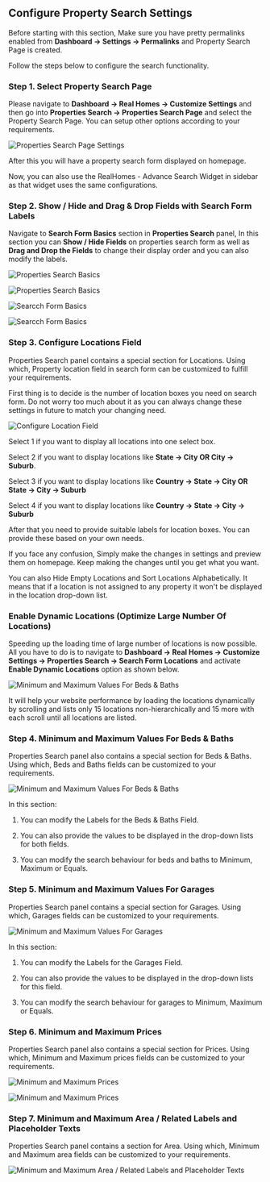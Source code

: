 ## Configure Property Search Settings

Before starting with this section, Make sure you have pretty permalinks enabled from **Dashboard → Settings → Permalinks** and Property Search Page is created.

Follow the steps below to configure the search functionality.

### **Step 1. Select Property Search Page**

Please navigate to **Dashboard → Real Homes → Customize Settings** and then go into **Properties Search → Properties Search Page** and select the Property Search Page. You can setup other options according to your requirements.

![Properties Search Page Settings](images/home-setup/search-page-settings-full.png)

After this you will have a property search form displayed on homepage. 

Now, you can also use the RealHomes - Advance Search Widget in sidebar as that widget uses the same configurations.

### **Step 2. Show / Hide and Drag & Drop Fields with Search Form Labels**

Navigate to **Search Form Basics** section in **Properties Search** panel, In this section you can **Show / Hide Fields** on properties search form as well as **Drag and Drop the Fields** to change their display order and you can also modify the labels.

![Properties Search Basics](images/home-setup/search-form-basics.gif)

![Properties Search Basics](images/home-setup/search-form-basics-collapse.png)

![Searcch Form Basics](images/home-setup/search-basic-one.png)

 ![Searcch Form Basics](images/home-setup/search-basic-two.png)

### **Step 3. Configure Locations Field**

Properties Search panel contains a special section for Locations. Using which, Property location field in search form can be customized to fulfill your requirements. 

First thing is to decide is the number of location boxes you need on search form. Do not worry too much about it as you can always change these settings in future to match your changing need.

![Configure Location Field](images/home-setup/configure-location-field.png)

Select 1 if you want to display all locations into one select box.

Select 2 if you want to display locations like **State → City OR City → Suburb**. 

Select 3 if you want to display locations like **Country → State → City OR State → City → Suburb** 

Select 4 if you want to display locations like **Country → State → City → Suburb** 

After that you need to provide suitable labels for location boxes. You can provide these based on your own needs.

If you face any confusion, Simply make the changes in settings and preview them on homepage. Keep making the changes until you get what you want.

You can also Hide Empty Locations and Sort Locations Alphabetically. It means that if a location is not assigned to any property it won't be displayed in the location drop-down list.

### **Enable Dynamic Locations** (Optimize Large Number Of Locations)

Speeding up the loading time of large number of locations is now possible. All you have to do is to navigate to **Dashboard → Real Homes → Customize Settings → Properties Search → Search Form Locations** and activate **Enable Dynamic Locations** option as shown below.

![Minimum and Maximum Values For Beds & Baths](images/home-setup/dynamic_locations.gif)

It will help your website performance by loading the locations dynamically by scrolling and lists only 15 locations non-hierarchically and 15 more with each scroll until all locations are listed.

### **Step 4. Minimum and Maximum Values For Beds & Baths**

Properties Search panel also contains a special section for Beds & Baths. Using which, Beds and Baths fields can be customized to your requirements.

![Minimum and Maximum Values For Beds & Baths](images/home-setup/beds-and-baths-fields.png)

In this section: 

1) You can modify the Labels for the Beds & Baths Field. 

2) You can also provide the values to be displayed in the drop-down lists for both fields. 

3) You can modify the search behaviour for beds and baths to Minimum, Maximum or Equals.

### **Step 5. Minimum and Maximum Values For Garages**

Properties Search panel contains a special section for Garages. Using which, Garages fields can be customized to your requirements.

![Minimum and Maximum Values For Garages](images/home-setup/min-max-garages-fields.png)

In this section: 

1) You can modify the Labels for the Garages Field. 

2) You can also provide the values to be displayed in the drop-down lists for this field. 

3) You can modify the search behaviour for garages to Minimum, Maximum or Equals.

### **Step 6. Minimum and Maximum Prices**

Properties Search panel also contains a special section for Prices. Using which, Minimum and Maximum prices fields can be customized to your requirements.

![Minimum and Maximum Prices](images/home-setup/min-max-price-first.png)

![Minimum and Maximum Prices](images/home-setup/min-max-price-second.png)

### **Step 7. Minimum and Maximum Area / Related Labels and Placeholder Texts**

Properties Search panel contains a section for Area. Using which, Minimum and Maximum area fields can be customized to your requirements.

![Minimum and Maximum Area / Related Labels and Placeholder Texts](images/home-setup/search-form-area.png)
